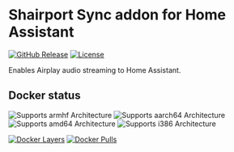 # Shairport Sync addon for Home Assistant

[![GitHub Release][releases-shield]][releases]
[![License][license-shield]](LICENSE)

Enables Airplay audio streaming to Home Assistant.

## Docker status

![Supports armhf Architecture][armhf-shield]
![Supports aarch64 Architecture][aarch64-shield]
![Supports amd64 Architecture][amd64-shield]
![Supports i386 Architecture][i386-shield]

[![Docker Layers][layers-shield]][microbadger]
[![Docker Pulls][pulls-shield]][dockerhub]

[aarch64-shield]: https://img.shields.io/badge/architecture-aarch64-blue.svg
[armhf-shield]: https://img.shields.io/badge/architecture-armhf-blue.svg
[amd64-shield]: https://img.shields.io/badge/architecture-amd64-blue.svg
[i386-shield]: https://img.shields.io/badge/architecture-i386-blue.svg
[license-shield]: https://img.shields.io/github/license/v3rm0n/addon-shairport-sync.svg
[dockerhub]: https://hub.docker.com/r/maidok/shairport-sync
[layers-shield]: https://images.microbadger.com/badges/image/maidok/shairport-sync.svg
[microbadger]: https://microbadger.com/images/maidok/shairport-sync
[pulls-shield]: https://img.shields.io/docker/pulls/maidok/shairport-sync.svg
[version-shield]: https://images.microbadger.com/badges/version/maidok/shairport-sync.svg
[releases-shield]: https://img.shields.io/github/release/v3rm0n/addon-shairport-sync.svg
[releases]: https://github.com/v3rm0n/addon-shairport-sync/releases
